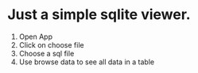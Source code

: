 # Just a simple sqlite viewer.
1. Open App
2. Click on choose file
3. Choose a sql file
4. Use browse data to see all data in a table
